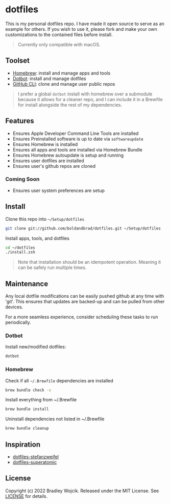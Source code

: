# dotfiles

This is my personal dotfiles repo. I have made it open
source to serve as an example for others. If you wish to
use it, please fork and make your own customizations to the
contained files before install.

> Currently only compatible with macOS.

## Toolset

- [Homebrew](https://brew.sh): install and manage apps and tools
- [Dotbot](https://github.com/anishathalye/dotbot): install and manage dotfiles
- [GitHub CLI](https://cli.github.com): clone and manage user public repos

> I prefer a global `dotbot` install with homebrew over
> a submodule because it allows for a cleaner repo,
> and I can include it in a Brewfile for install alongside
> the rest of my dependencies.

## Features

- Ensures Apple Developer Command Line Tools are installed
- Ensures Preinstalled software is up to date via `softwareupdate`
- Ensures Homebrew is installed
- Ensures all apps and tools are installed via Homebrew Bundle
- Ensures Homebrew autoupdate is setup and running
- Ensures user dotfiles are installed
- Ensures user's github repos are cloned

### Coming Soon

- Ensures user system preferences are setup

## Install

Clone this repo into `~/Setup/dotfiles`

```zsh
git clone git://github.com/boldandbrad/dotfiles.git ~/Setup/dotfiles
```

Install apps, tools, and dotfiles

```zsh
cd ~/dotfiles
./install.zsh
```

> Note that installation should be an idempotent
> operation. Meaning it can be safely run multiple times.

## Maintenance

Any local dotfile modifications can be easily pushed github
at any time with 'git'. This ensures that updates are
backed-up and can be pulled from other devices.

For a more seamless experience, consider scheduling these
tasks to run periodically.

### Dotbot

Install new/modified dotfiles:

```zsh
dotbot
```

### Homebrew

Check if all `~/.Brewfile` dependencies are installed

```zsh
brew bundle check -v
```

Install everything from ~/.Brewfile

```zsh
brew bundle install
```

Uninstall dependencies not listed in ~/.Brewfile

```zsh
brew bundle cleanup
```

## Inspiration

- [dotfiles-stefanzweifel](https://github.com/stefanzweifel/dotfiles)
- [dotfiles-superatomic](https://github.com/superatomic/dotfiles)

## License

Copyright (c) 2022 Bradley Wojcik. Released under the MIT
License. See [LICENSE](LICENSE) for details.
